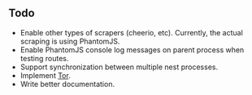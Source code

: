 
## Todo
  * Enable other types of scrapers (cheerio, etc). Currently, the actual scraping is using PhantomJS.
  * Enable PhantomJS console log messages on parent process when testing routes.
  * Support synchronization between multiple nest processes.
  * Implement [Tor](https://github.com/d-oliveros/node-cloak).
  * Write better documentation.
  